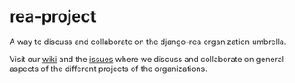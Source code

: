 # rea-project
A way to discuss and collaborate on the django-rea organization umbrella.

Visit our [wiki](https://github.com/django-rea/rea-project/wiki) and the [issues](https://github.com/django-rea/rea-project/issues) where we discuss and collaborate on general aspects of the different projects of the organizations.
